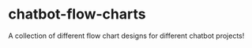 # chatbot-flow-charts
A collection of different flow chart designs for different chatbot projects! 
